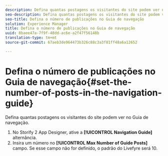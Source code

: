 ```yaml
---
description: Defina quantas postagens os visitantes do site podem ver no Guia de navegação.
seo-description: Defina quantas postagens os visitantes do site podem ver no Guia de navegação.
seo-title: Defina o número de publicações no Guia de navegação
solution: Experience Manager
title: Defina o número de publicações no Guia de navegação
uuid: 8baee47a-7f9f-48dd-ac6e-a2f47f56148b
translation-type: tm+mt
source-git-commit: 67aeb3de964473b326c88c3a3f81ff48a6a12652

---
```



# Defina o número de publicações no Guia de navegação{#set-the-number-of-posts-in-the-navigation-guide}

Defina quantas postagens os visitantes do site podem ver no Guia de navegação.

1. No Storify 2 App Designer, ative a **[!UICONTROL Navigation Guide]** alternância.
1. Insira um número no **[!UICONTROL Max Number of Guide Posts]** campo. Se esse campo não for definido, o padrão do Livefyre será 10.
